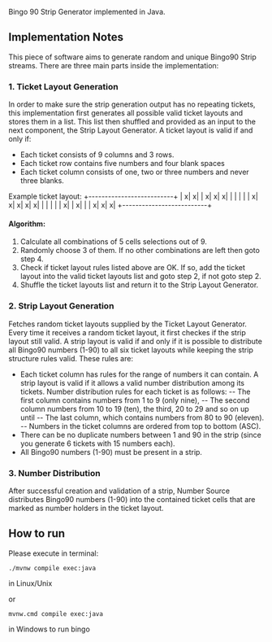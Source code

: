 Bingo 90 Strip Generator implemented in Java.

## Implementation Notes
This piece of software aims to generate random and unique Bingo90 Strip streams. There are three main parts inside the implementation:

### 1. Ticket Layout Generation
In order to make sure the strip generation output has no repeating tickets, this implementation first generates all possible valid ticket layouts and stores them in a list. This list then shuffled and provided as an input to the next component, the Strip Layout Generator. A ticket layout is valid if and only if:

- Each ticket consists of 9 columns and 3 rows.
- Each ticket row contains five numbers and four blank spaces
- Each ticket column consists of one, two or three numbers and never three blanks.

Example ticket layout:
  +--------------------------+
  | x| x|  | x| x| x|  |  |  |
  |  | x| x| x| x| x|  |  |  |
  |  | x|  | x|  |  | x| x| x|
  +--------------------------+

#### Algorithm:

1. Calculate all combinations of 5 cells selections out of 9.
2. Randomly choose 3 of them. If no other combinations are left then goto step 4.
3. Check if ticket layout rules listed above are OK. If so, add the ticket layout into the valid ticket layouts list and goto step 2, if not goto step 2.
4. Shuffle the ticket layouts list and return it to the Strip Layout Generator.

### 2. Strip Layout Generation
Fetches random ticket layouts supplied by the Ticket Layout Generator. Every time it receives a random ticket layout, it first checkes if the strip layout still valid. A strip layout is valid if and only if it is possible to distribute all Bingo90 numbers (1-90) to all six ticket layouts while keeping the strip structure rules valid. These rules are:

- Each ticket column has rules for the range of numbers it can contain. A strip layout is valid if it allows a valid number distribution among its tickets. Number distribution rules for each ticket is as follows:
-- The first column contains numbers from 1 to 9 (only nine),
-- The second column numbers from 10 to 19 (ten), the third, 20 to 29 and so on up until
-- The last column, which contains numbers from 80 to 90 (eleven).
-- Numbers in the ticket columns are ordered from top to bottom (ASC).
- There can be no duplicate numbers between 1 and 90 in the strip (since you generate 6 tickets with 15 numbers each).
- All Bingo90 numbers (1-90) must be present in a strip.

### 3. Number Distribution
After successful creation and validation of a strip, Number Source distributes Bingo90 numbers (1-90) into the contained ticket cells that are marked as number holders in the ticket layout.

## How to run
Please execute in terminal:

```console
./mvnw compile exec:java
```

in Linux/Unix

or

```console
mvnw.cmd compile exec:java
```

in Windows to run bingo
